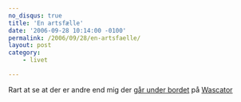 ```yaml
---
no_disqus: true
title: 'En artsfælle'
date: '2006-09-28 10:14:00 -0100'
permalink: /2006/09/28/en-artsfaelle/
layout: post
category:
    - livet

---
```

Rart at se at der er andre end mig der [går under bordet](http://www.23hq.com/mygdal/photo/510573?usertag=wascator) på [Wascator](http://was-cator.dk/)
